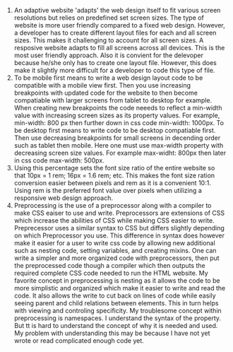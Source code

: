 1) An adaptive website 'adapts' the web design itself to fit various screen resolutions but relies on predefined set screen sizes. The type of website is more user friendly compared to a fixed web design. However, a developer has to create different layout files for each and all screen sizes. This makes it challenging to account for all screen sizes. A resposive website adapts to fill all screens across all devices. This is the most user friendly approach. Also it is convient for the delevoper because he/she only has to create one layout file. However, this does make it slightly more difficult for a developer to code this type of file.
2) To be mobile first means to write a web design layout code to be compatible with a mobile view first. Then you use increasing breakpoints with updated code for the website to then become compatiable with larger screens from tablet to desktop for example. When creating new breakpoints the code neeeds to reflect a min-width value with increasing screen sizes as its property values. For example, min-width: 800 px then further down in css code min-width: 1000px. To be desktop first means to write code to be desktop compatiable first. Then use decreasing breakpoints for small screens in decending order such as tablet then mobile. Here one must use max-width property with decreasing screen size values. For example max-widht: 800px then later in css code max-width: 500px.
3) Using this percentage sets the font size ratio of the entire website so that 10px = 1 rem; 16px = 1.6 rem; etc. This makes the font size ration conversion easier between pixels and rem as it is a convenient 10:1. Using rem is the preferred font value over pixels when utilizing a responsive web design approach.
4) Preprocessing is the use of a preprocessor along with a compiler to make CSS eaiser to use and write. Preprocessors are extensions of CSS which increase the abilities of CSS while making CSS easier to write. Preprecessor uses a similar syntax to CSS but differs slightly depending on which Preprocessor you use. This difference in syntax does however make it easier for a user to write css code by allowing new additional such as nesting code, setting variables, and creating mixins. One can write a simpler and more organized code with preprocessors, then put the preprocessed code though a compiler which then outputs the required complete CSS code needed to run the HTML website.
My favorite concept in preprocessing is nesting as it allows the code to be more simplistic and organized which make it easier to write and read the code. It also allows the write to cut back on lines of code while easily seeing parent and child relations between elements. This in turn helps with viewing and controling specificity. My troublesome concept within preprocessing is namespaces. I understand the syntax of the property. But tt is hard to understand the concept of why it is needed and used. My problem with understanding this may be because I have not yet wrote or read complicated enough code yet.